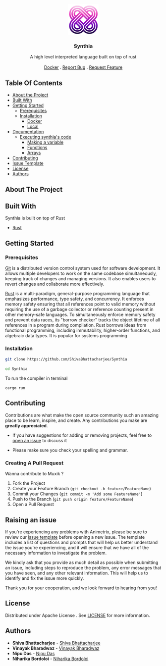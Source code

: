 <p align="center">
  <a href="https://github.com/ShivaBhattacharjee/Synthia">
    <img src="./assets/synthia.png" alt="Logo" width="100px" >
  </a>
<br/>
  <h3 align="center">Synthia</h3>
  <p align="center">
    A high level interpreted language built on top of rust
    <br/>
    <br/>
    <a href="https://muxik.netlify.app/">Docker</a>
    .
    <a href="https://github.com/ShivaBhattacharjee/synthia/issues">Report Bug</a>
    .
    <a href="https://github.com/ShivaBhattacharjee/synthia/issues">Request Feature</a>
  </p>
</p>

## Table Of Contents

- [About the Project](#about-the-project)
- [Built With](#built-with)
- [Getting Started](#getting-started)
  - [Prerequisites](#prerequisites)
  - [Installation](#installation)
    - [Docker](#docker-install)
    - [Local](#local-install)
- [Documentation](#documentation)
  - [Executing synthia's code](#code-execution)
    - [Making a variable](#make-a-variable)
    - [Functions](#defining-func)
    - [Arrays](#arrays)
- [Contributing](#contributing)
- [Issue Template](#raising-an-issue)
- [License](#license)
- [Authors](#authors)

## About The Project

## Built With

Synthia is built on top of Rust

- [Rust](https://www.rust-lang.org/)

## Getting Started

### Prerequisites

<a href="https://git-scm.com/downloads" >Git</a> is a distributed version control system used for software development. It allows multiple developers to work on the same codebase simultaneously, keeping track of changes and managing versions. It also enables users to revert changes and collaborate more effectively.

<a href="https://nodejs.org/en/download/">Rust</a> is a multi-paradigm, general-purpose programming language that emphasizes performance, type safety, and concurrency. It enforces memory safety ensuring that all references point to valid memory without requiring the use of a garbage collector or reference counting present in other memory-safe languages. To simultaneously enforce memory safety and prevent data races, its "borrow checker" tracks the object lifetime of all references in a program during compilation. Rust borrows ideas from functional programming, including immutability, higher-order functions, and algebraic data types. It is popular for systems programming

### Installation

```sh
git clone https://github.com/ShivaBhattacharjee/Synthia
```

```sh
cd Synthia
```

To run the compiler in terminal

```
cargo run
```

## Contributing

Contributions are what make the open source community such an amazing place to be learn, inspire, and create. Any contributions you make are **greatly appreciated**.

- If you have suggestions for adding or removing projects, feel free to [open an issue](https://github.com/ShivaBhattacharjee/synthia/issues) to discuss it

- Please make sure you check your spelling and grammar.

### Creating A Pull Request

Wanna contribute to Muxik ?

1. Fork the Project
2. Create your Feature Branch (`git checkout -b feature/FeatureName`)
3. Commit your Changes (`git commit -m 'Add some FeatureName'`)
4. Push to the Branch (`git push origin feature/FeatureName`)
5. Open a Pull Request

## Raising an issue

If you're experiencing any problems with Animetrix, please be sure to review our [issue template](https://github.com/ShivaBhattacharjee/synthi/tree/main/.github/ISSUE_TEMPLATE) before opening a new issue. The template includes a list of questions and prompts that will help us better understand the issue you're experiencing, and it will ensure that we have all of the necessary information to investigate the problem.

We kindly ask that you provide as much detail as possible when submitting an issue, including steps to reproduce the problem, any error messages that you have seen, and any other relevant information. This will help us to identify and fix the issue more quickly.

Thank you for your cooperation, and we look forward to hearing from you!

## License

Distributed under Apache License . See [LICENSE](https://github.com/ShivaBhattacharjee/synthia/blob/main/LICENSE) for more information.

## Authors

- **Shiva Bhattacharjee** - [Shiva Bhattacharjee](https://github.com/ShivaBhattacharjee)
- **Vinayak Bharadwaz** - [Vinayak Bharadwaz](https://github.com/VinayakBharadwaz)
- **Nipu Das** - [Nipu Das](https://github.com/nipudas29)
- **Niharika Bordoloi** - [Niharika Bordoloi](https://github.com/nihharika)
